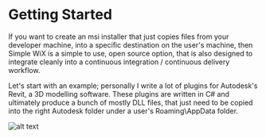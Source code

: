 # Getting Started

If you want to create an msi installer that just copies files from your developer machine, into a specific destination on the user's machine, then Simple WiX is a simple to use, open source option, that is also designed to integrate cleanly into a continuous integration / continuous delivery workflow. 

Let's start with an example; personally I write a lot of plugins for Autodesk's Revit, a 3D modelling software. These plugins are written in C# and ultimately produce a bunch of mostly DLL files, that just need to be copied into the right Autodesk folder under a user's Roaming\AppData folder.

![alt text](../media/revit_addin_folder.png "Installation Directory")